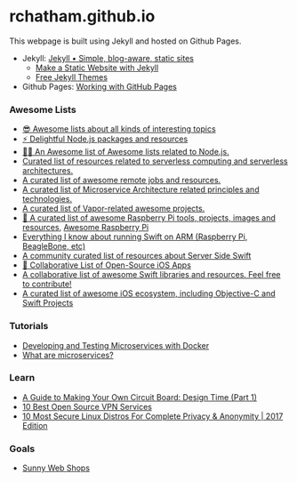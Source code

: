 # rchatham.github.io

This webpage is built using Jekyll and hosted on Github Pages.

- Jekyll: [Jekyll • Simple, blog-aware, static sites](https://jekyllrb.com)
    * [Make a Static Website with Jekyll](https://www.taniarascia.com/make-a-static-website-with-jekyll/)
    * [Free Jekyll Themes](https://jekyllthemes.io/free)
- Github Pages: [Working with GitHub Pages](https://help.github.com/en/categories/working-with-github-pages)

### Awesome Lists
- [😎 Awesome lists about all kinds of interesting topics](https://github.com/sindresorhus/awesome)
- [⚡️ Delightful Node.js packages and resources](https://github.com/sindresorhus/awesome-nodejs)
- [🐢🚀 An Awesome list of Awesome lists related to Node.js.](https://github.com/bnb/awesome-awesome-nodejs)
- [Curated list of resources related to serverless computing and serverless architectures.](github.com/pmuens/awesome-serverless)
- [A curated list of awesome remote jobs and resources.](https://github.com/lukasz-madon/awesome-remote-job)
- [A curated list of Microservice Architecture related principles and technologies.](https://github.com/mfornos/awesome-microservices)
- [A curated list of Vapor-related awesome projects.](https://github.com/Cellane/awesome-vapor)
- [📝 A curated list of awesome Raspberry Pi tools, projects, images and resources](https://github.com/thibmaek/awesome-raspberry-pi), [Awesome Raspberry Pi](https://awesome-rpi.netlify.com)
- [Everything I know about running Swift on ARM (Raspberry Pi, BeagleBone, etc)](https://github.com/cellularmitosis/awesome-swift-arm)
- [A community curated list of resources about Server Side Swift](https://github.com/OptionalValue/awesome-server-side-swift#packages)
- [📱 Collaborative List of Open-Source iOS Apps](https://github.com/dkhamsing/open-source-ios-apps)
- [A collaborative list of awesome Swift libraries and resources. Feel free to contribute!](https://github.com/matteocrippa/awesome-swift)
- [A curated list of awesome iOS ecosystem, including Objective-C and Swift Projects](https://github.com/vsouza/awesome-ios)


### Tutorials
- [Developing and Testing Microservices with Docker](https://mherman.org/blog/developing-and-testing-microservices-with-docker/)
- [What are microservices?](https://microservices.io)


### Learn
- [A Guide to Making Your Own Circuit Board: Design Time (Part 1)](https://blog.upverter.com/2019/08/27/a-guide-to-making-your-own-circuit-board-design-time-part-1/)
- [10 Best Open Source VPN Services](https://www.drfone.biz/vpn/open-source-vpn.html)
- [10 Most Secure Linux Distros For Complete Privacy & Anonymity | 2017 Edition](https://fossbytes.com/secure-linux-distros-privacy-anonymity/)


### Goals
- [Sunny Web Shops](http://sunnywebshops.com/welcome-to-sunny-web-shops)
